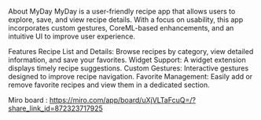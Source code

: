 About MyDay
MyDay is a user-friendly recipe app that allows users to explore, save, and view recipe details. With a focus on usability, this app incorporates custom gestures, CoreML-based enhancements, and an intuitive UI to improve user experience.

Features
Recipe List and Details: Browse recipes by category, view detailed information, and save your favorites.
Widget Support: A widget extension displays timely recipe suggestions.
Custom Gestures: Interactive gestures designed to improve recipe navigation.
Favorite Management: Easily add or remove favorite recipes and view them in a dedicated section.

Miro board : https://miro.com/app/board/uXjVLTaFcuQ=/?share_link_id=872323717925
